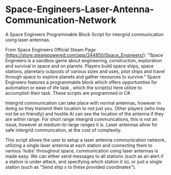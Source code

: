 # Space-Engineers-Laser-Antenna-Communication-Network
A Space Engineers Programmable Block Script for intergrid communication using laser antennas. 

From Space Engineers Official Steam Page (https://store.steampowered.com/app/244850/Space_Engineers/): "Space Engineers is a sandbox game about engineering, construction, exploration and survival in space and on planets. Players build space ships, space stations, planetary outposts of various sizes and uses, pilot ships and travel through space to explore planets and gather resources to survive." Space Engineers features a programmable block which offers opportunities for automation or ease of life task , which the script(s) here utilize to accomplish their task. These scripts are programmed in C#.

Intergrid communication can take place with normal antennas, however in doing so they transmit their location to not just you. Other players (who may not be so friendly) and hostile AI can see the location of the antenna if they are within range. For short range intergrid communcations, this is not an issue, however at medium-to-large ranges it is. Laser antennas allow for safe intergrid communcation, at the cost of complexity.

This script allows the user to setup a laser antenna communication network, utilizing a single laser antenna at each station and connecting them to various 'hubs' throughout space, communication using laser antennas is made easy. We can either send messages to all stations (such as an alert if a station is under attack, and specifying which station it is), or just a single station (such as "Send ship x to these provided coordinates").
